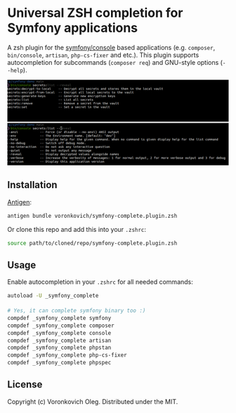 # Universal ZSH completion for Symfony applications

A zsh plugin for the [symfony/console](https://symfony.com/doc/current/components/console.html) based applications (e.g. `composer`, `bin/console`, `artisan`, `php-cs-fixer` and etc.). This plugin supports autocompletion for subcommands (`composer req`) and GNU-style options (`--help`).

![Commands autocompletion](/screenshots/commands.png?raw=true "Commands autocompletion")
![Options autocompletion](/screenshots/options.png?raw=true "Options autocompletion")

## Installation

[Antigen](https://github.com/zsh-users/antigen):

```sh
antigen bundle voronkovich/symfony-complete.plugin.zsh
```

Or clone this repo and add this into your `.zshrc`:

```sh
source path/to/cloned/repo/symfony-complete.plugin.zsh
```

## Usage

Enable autocompletion in your `.zshrc` for all needed commands:

```sh
autoload -U _symfony_complete

# Yes, it can complete symfony binary too :)
compdef _symfony_complete symfony
compdef _symfony_complete composer
compdef _symfony_complete console
compdef _symfony_complete artisan
compdef _symfony_complete phpstan
compdef _symfony_complete php-cs-fixer
compdef _symfony_complete phpspec
```

## License

Copyright (c) Voronkovich Oleg. Distributed under the MIT.
